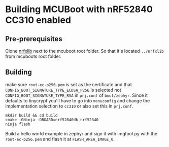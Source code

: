 # Building MCUBoot with nRF52840 CC310 enabled

## Pre-prerequisites

Clone [nrfxlib](https://github.com/NordicPlayground/nrfxlib) next to the mcuboot root folder. So that it's located `../nrfxlib` from mcuboots root folder.

## Building

make sure `root-ec-p256.pem` is set as the certificate and that `CONFIG_BOOT_SIGNATURE_TYPE_ECDSA_P256` is selected not `CONFIG_BOOT_SIGNATURE_TYPE_RSA` in `prj.conf` of `boot/zephyr`.
Since it defaults to tinycrypt you'll have to go into `menuconfig` and change the implementation selection to `cc310` or also set this in `prj.conf`.

```
mkdir build && cd build
cmake -GNinja -DBOARD=nrf52840dk_nrf52840
ninja flash
```

Build a hello world example in zephyr and sign it with imgtool.py with the `root-ec-p256.pem` and flash it at `FLASH_AREA_IMAGE_0`.
